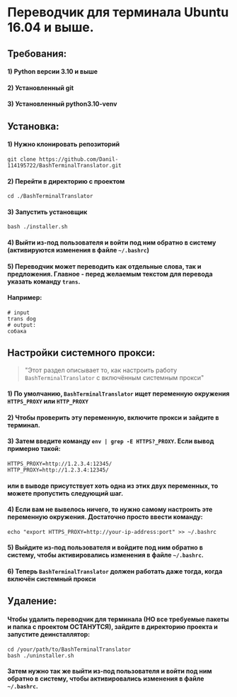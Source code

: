 # Переводчик для терминала Ubuntu 16.04 и выше.

## Требования:
#### 1) Python версии 3.10 и выше
#### 2) Установленный git
#### 3) Установленный python3.10-venv

## Установка:

#### 1) Нужно клонировать репозиторий
```shell
git clone https://github.com/Danil-114195722/BashTerminalTranslator.git
```

#### 2) Перейти в директорию с проектом
```shell
cd ./BashTerminalTranslator
```

#### 3) Запустить установщик
```shell
bash ./installer.sh
```

#### 4) Выйти из-под пользователя и войти под ним обратно в систему (активируются изменения в файле `~/.bashrc`)

#### 5) Переводчик может переводить как отдельные слова, так и предложения. Главное - перед желаемым текстом для перевода указать команду `trans`.
#### Например:
```shell
# input
trans dog
# output:
собака
```

## Настройки системного прокси:

> "Этот раздел описывает то, как настроить работу `BashTerminalTranslator` с включённым системным прокси"

#### 1) По умолчанию, `BashTerminalTranslator` ищет переменную окружения `HTTPS_PROXY` или `HTTP_PROXY`

#### 2) Чтобы проверить эту переменную, включите прокси и зайдите в терминал.

#### 3) Затем введите команду `env | grep -E HTTPS?_PROXY`. Если вывод примерно такой:
```shell
HTTPS_PROXY=http://1.2.3.4:12345/
HTTP_PROXY=http://1.2.3.4:12345/
```

#### или в выводе присутствует хоть одна из этих двух переменных, то можете пропустить следующий шаг.

#### 4) Если вам не вывелось ничего, то нужно самому настроить эте переменную окружения. Достаточно просто ввести команду:
```shell
echo "export HTTPS_PROXY=http://your-ip-address:port" >> ~/.bashrc 
```

#### 5) Выйдите из-под пользователя и войдите под ним обратно в систему, чтобы активировались изменения в файле `~/.bashrc`.

#### 6) Теперь `BashTerminalTranslator` должен работать даже тогда, когда включён системный прокси

## Удаление:

#### Чтобы удалить переводчик для терминала (НО все требуемые пакеты и папка с проектом ОСТАНУТСЯ), зайдите в директорию проекта и запустите деинсталлятор:
```shell
cd /your/path/to/BashTerminalTranslator
bash ./uninstaller.sh
```
#### Затем нужно так же выйти из-под пользователя и войти под ним обратно в систему, чтобы активировались изменения в файле `~/.bashrc`.
